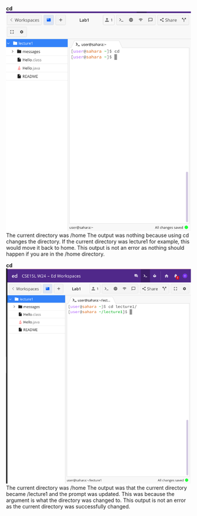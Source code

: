 **cd**
![Image](SC1.png)
The current directory was /home
The output was nothing because using cd changes the directory. If the current directory was lecture1 for example, this would move it back to home.
This output is not an error as nothing should happen if you are in the /home directory.

**cd**
![Image](SC2.png)
The current directory was /home
The output was that the current directory became /lecture1 and the prompt was updated. This was because the argument is what the directory was changed to.
This output is not an error as the current directory was successfully changed.
